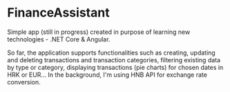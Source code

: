 # FinanceAssistant

Simple app (still in progress) created in purpose of learning new technologies - .NET Core & Angular.

So far, the application supports functionalities such as creating, updating and deleting transactions and transaction categories, filtering existing data by type or category, displaying transactions (pie charts) for chosen dates in HRK or EUR... In the background, I'm using HNB API for exchange rate conversion.
